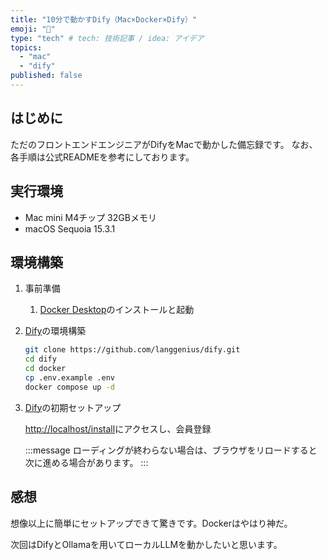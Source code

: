 ```yaml
---
title: "10分で動かすDify（Mac×Docker×Dify）"
emoji: "🐷"
type: "tech" # tech: 技術記事 / idea: アイデア
topics:
  - "mac"
  - "dify"
published: false
---
```


## はじめに

ただのフロントエンドエンジニアがDifyをMacで動かした備忘録です。
なお、各手順は公式READMEを参考にしております。

## 実行環境

- Mac mini M4チップ 32GBメモリ
- macOS Sequoia 15.3.1

## 環境構築

1. 事前準備

   1. [Docker Desktop](https://www.docker.com/ja-jp/)のインストールと起動

1. [Dify](https://github.com/langgenius/dify)の環境構築

   ```bash
   git clone https://github.com/langgenius/dify.git
   cd dify
   cd docker
   cp .env.example .env
   docker compose up -d
   ```

1. [Dify](https://github.com/langgenius/dify)の初期セットアップ

   [http://localhost/install](http://localhost/install)にアクセスし、会員登録

   :::message
   ローディングが終わらない場合は、ブラウザをリロードすると次に進める場合があります。
   :::

## 感想

想像以上に簡単にセットアップできて驚きです。Dockerはやはり神だ。

次回はDifyとOllamaを用いてローカルLLMを動かしたいと思います。
